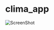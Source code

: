 # clima_app

![ScreenShot](https://raw.githubusercontent.com/who-is-abir/flutter-clima-app/main/Screenshot%20from%202022-07-23%2015-30-31.png)
